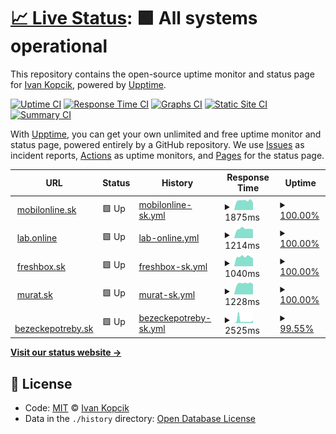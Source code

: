 # [📈 Live Status](https://ivankopcik.github.io/upptime): <!--live status--> **🟩 All systems operational**

This repository contains the open-source uptime monitor and status page for [Ivan Kopcik](http://www.twitter.com/ivankopcik), powered by [Upptime](https://github.com/upptime/upptime).

[![Uptime CI](https://github.com/koj-co/upptime/workflows/Uptime%20CI/badge.svg)](https://github.com/koj-co/upptime/actions?query=workflow%3A%22Uptime+CI%22)
[![Response Time CI](https://github.com/koj-co/upptime/workflows/Response%20Time%20CI/badge.svg)](https://github.com/koj-co/upptime/actions?query=workflow%3A%22Response+Time+CI%22)
[![Graphs CI](https://github.com/koj-co/upptime/workflows/Graphs%20CI/badge.svg)](https://github.com/koj-co/upptime/actions?query=workflow%3A%22Graphs+CI%22)
[![Static Site CI](https://github.com/koj-co/upptime/workflows/Static%20Site%20CI/badge.svg)](https://github.com/koj-co/upptime/actions?query=workflow%3A%22Static+Site+CI%22)
[![Summary CI](https://github.com/koj-co/upptime/workflows/Summary%20CI/badge.svg)](https://github.com/koj-co/upptime/actions?query=workflow%3A%22Summary+CI%22)

With [Upptime](https://upptime.js.org), you can get your own unlimited and free uptime monitor and status page, powered entirely by a GitHub repository. We use [Issues](https://github.com/ivankopcik/upptime/issues) as incident reports, [Actions](https://github.com/ivankopcik/upptime/actions) as uptime monitors, and [Pages](https://ivankopcik.github.io/upptime) for the status page.

<!--start: status pages-->
<!-- This summary is generated by Upptime (https://github.com/upptime/upptime) -->
<!-- Do not edit this manually, your changes will be overwritten -->
<!-- prettier-ignore -->
| URL | Status | History | Response Time | Uptime |
| --- | ------ | ------- | ------------- | ------ |
| <img alt="" src="https://favicons.githubusercontent.com/www.mobilonline.sk" height="13"> [mobilonline.sk](https://www.mobilonline.sk) | 🟩 Up | [mobilonline-sk.yml](https://github.com/ForBestClients/upptime/commits/HEAD/history/mobilonline-sk.yml) | <details><summary><img alt="Response time graph" src="./graphs/mobilonline-sk/response-time-week.png" height="20"> 1875ms</summary><br><a href="https://ForBestClients.github.io/upptime/history/mobilonline-sk"><img alt="Response time 1560" src="https://img.shields.io/endpoint?url=https%3A%2F%2Fraw.githubusercontent.com%2FForBestClients%2Fupptime%2FHEAD%2Fapi%2Fmobilonline-sk%2Fresponse-time.json"></a><br><a href="https://ForBestClients.github.io/upptime/history/mobilonline-sk"><img alt="24-hour response time 2058" src="https://img.shields.io/endpoint?url=https%3A%2F%2Fraw.githubusercontent.com%2FForBestClients%2Fupptime%2FHEAD%2Fapi%2Fmobilonline-sk%2Fresponse-time-day.json"></a><br><a href="https://ForBestClients.github.io/upptime/history/mobilonline-sk"><img alt="7-day response time 1875" src="https://img.shields.io/endpoint?url=https%3A%2F%2Fraw.githubusercontent.com%2FForBestClients%2Fupptime%2FHEAD%2Fapi%2Fmobilonline-sk%2Fresponse-time-week.json"></a><br><a href="https://ForBestClients.github.io/upptime/history/mobilonline-sk"><img alt="30-day response time 1691" src="https://img.shields.io/endpoint?url=https%3A%2F%2Fraw.githubusercontent.com%2FForBestClients%2Fupptime%2FHEAD%2Fapi%2Fmobilonline-sk%2Fresponse-time-month.json"></a><br><a href="https://ForBestClients.github.io/upptime/history/mobilonline-sk"><img alt="1-year response time 1560" src="https://img.shields.io/endpoint?url=https%3A%2F%2Fraw.githubusercontent.com%2FForBestClients%2Fupptime%2FHEAD%2Fapi%2Fmobilonline-sk%2Fresponse-time-year.json"></a></details> | <details><summary><a href="https://ForBestClients.github.io/upptime/history/mobilonline-sk">100.00%</a></summary><a href="https://ForBestClients.github.io/upptime/history/mobilonline-sk"><img alt="All-time uptime 99.97%" src="https://img.shields.io/endpoint?url=https%3A%2F%2Fraw.githubusercontent.com%2FForBestClients%2Fupptime%2FHEAD%2Fapi%2Fmobilonline-sk%2Fuptime.json"></a><br><a href="https://ForBestClients.github.io/upptime/history/mobilonline-sk"><img alt="24-hour uptime 100.00%" src="https://img.shields.io/endpoint?url=https%3A%2F%2Fraw.githubusercontent.com%2FForBestClients%2Fupptime%2FHEAD%2Fapi%2Fmobilonline-sk%2Fuptime-day.json"></a><br><a href="https://ForBestClients.github.io/upptime/history/mobilonline-sk"><img alt="7-day uptime 100.00%" src="https://img.shields.io/endpoint?url=https%3A%2F%2Fraw.githubusercontent.com%2FForBestClients%2Fupptime%2FHEAD%2Fapi%2Fmobilonline-sk%2Fuptime-week.json"></a><br><a href="https://ForBestClients.github.io/upptime/history/mobilonline-sk"><img alt="30-day uptime 100.00%" src="https://img.shields.io/endpoint?url=https%3A%2F%2Fraw.githubusercontent.com%2FForBestClients%2Fupptime%2FHEAD%2Fapi%2Fmobilonline-sk%2Fuptime-month.json"></a><br><a href="https://ForBestClients.github.io/upptime/history/mobilonline-sk"><img alt="1-year uptime 99.97%" src="https://img.shields.io/endpoint?url=https%3A%2F%2Fraw.githubusercontent.com%2FForBestClients%2Fupptime%2FHEAD%2Fapi%2Fmobilonline-sk%2Fuptime-year.json"></a></details>
| <img alt="" src="https://favicons.githubusercontent.com/lab.online" height="13"> [lab.online](https://lab.online) | 🟩 Up | [lab-online.yml](https://github.com/ForBestClients/upptime/commits/HEAD/history/lab-online.yml) | <details><summary><img alt="Response time graph" src="./graphs/lab-online/response-time-week.png" height="20"> 1214ms</summary><br><a href="https://ForBestClients.github.io/upptime/history/lab-online"><img alt="Response time 1279" src="https://img.shields.io/endpoint?url=https%3A%2F%2Fraw.githubusercontent.com%2FForBestClients%2Fupptime%2FHEAD%2Fapi%2Flab-online%2Fresponse-time.json"></a><br><a href="https://ForBestClients.github.io/upptime/history/lab-online"><img alt="24-hour response time 1284" src="https://img.shields.io/endpoint?url=https%3A%2F%2Fraw.githubusercontent.com%2FForBestClients%2Fupptime%2FHEAD%2Fapi%2Flab-online%2Fresponse-time-day.json"></a><br><a href="https://ForBestClients.github.io/upptime/history/lab-online"><img alt="7-day response time 1214" src="https://img.shields.io/endpoint?url=https%3A%2F%2Fraw.githubusercontent.com%2FForBestClients%2Fupptime%2FHEAD%2Fapi%2Flab-online%2Fresponse-time-week.json"></a><br><a href="https://ForBestClients.github.io/upptime/history/lab-online"><img alt="30-day response time 1147" src="https://img.shields.io/endpoint?url=https%3A%2F%2Fraw.githubusercontent.com%2FForBestClients%2Fupptime%2FHEAD%2Fapi%2Flab-online%2Fresponse-time-month.json"></a><br><a href="https://ForBestClients.github.io/upptime/history/lab-online"><img alt="1-year response time 1279" src="https://img.shields.io/endpoint?url=https%3A%2F%2Fraw.githubusercontent.com%2FForBestClients%2Fupptime%2FHEAD%2Fapi%2Flab-online%2Fresponse-time-year.json"></a></details> | <details><summary><a href="https://ForBestClients.github.io/upptime/history/lab-online">100.00%</a></summary><a href="https://ForBestClients.github.io/upptime/history/lab-online"><img alt="All-time uptime 99.89%" src="https://img.shields.io/endpoint?url=https%3A%2F%2Fraw.githubusercontent.com%2FForBestClients%2Fupptime%2FHEAD%2Fapi%2Flab-online%2Fuptime.json"></a><br><a href="https://ForBestClients.github.io/upptime/history/lab-online"><img alt="24-hour uptime 100.00%" src="https://img.shields.io/endpoint?url=https%3A%2F%2Fraw.githubusercontent.com%2FForBestClients%2Fupptime%2FHEAD%2Fapi%2Flab-online%2Fuptime-day.json"></a><br><a href="https://ForBestClients.github.io/upptime/history/lab-online"><img alt="7-day uptime 100.00%" src="https://img.shields.io/endpoint?url=https%3A%2F%2Fraw.githubusercontent.com%2FForBestClients%2Fupptime%2FHEAD%2Fapi%2Flab-online%2Fuptime-week.json"></a><br><a href="https://ForBestClients.github.io/upptime/history/lab-online"><img alt="30-day uptime 100.00%" src="https://img.shields.io/endpoint?url=https%3A%2F%2Fraw.githubusercontent.com%2FForBestClients%2Fupptime%2FHEAD%2Fapi%2Flab-online%2Fuptime-month.json"></a><br><a href="https://ForBestClients.github.io/upptime/history/lab-online"><img alt="1-year uptime 99.89%" src="https://img.shields.io/endpoint?url=https%3A%2F%2Fraw.githubusercontent.com%2FForBestClients%2Fupptime%2FHEAD%2Fapi%2Flab-online%2Fuptime-year.json"></a></details>
| <img alt="" src="https://favicons.githubusercontent.com/www.freshbox.sk" height="13"> [freshbox.sk](https://www.freshbox.sk) | 🟩 Up | [freshbox-sk.yml](https://github.com/ForBestClients/upptime/commits/HEAD/history/freshbox-sk.yml) | <details><summary><img alt="Response time graph" src="./graphs/freshbox-sk/response-time-week.png" height="20"> 1040ms</summary><br><a href="https://ForBestClients.github.io/upptime/history/freshbox-sk"><img alt="Response time 1043" src="https://img.shields.io/endpoint?url=https%3A%2F%2Fraw.githubusercontent.com%2FForBestClients%2Fupptime%2FHEAD%2Fapi%2Ffreshbox-sk%2Fresponse-time.json"></a><br><a href="https://ForBestClients.github.io/upptime/history/freshbox-sk"><img alt="24-hour response time 962" src="https://img.shields.io/endpoint?url=https%3A%2F%2Fraw.githubusercontent.com%2FForBestClients%2Fupptime%2FHEAD%2Fapi%2Ffreshbox-sk%2Fresponse-time-day.json"></a><br><a href="https://ForBestClients.github.io/upptime/history/freshbox-sk"><img alt="7-day response time 1040" src="https://img.shields.io/endpoint?url=https%3A%2F%2Fraw.githubusercontent.com%2FForBestClients%2Fupptime%2FHEAD%2Fapi%2Ffreshbox-sk%2Fresponse-time-week.json"></a><br><a href="https://ForBestClients.github.io/upptime/history/freshbox-sk"><img alt="30-day response time 1013" src="https://img.shields.io/endpoint?url=https%3A%2F%2Fraw.githubusercontent.com%2FForBestClients%2Fupptime%2FHEAD%2Fapi%2Ffreshbox-sk%2Fresponse-time-month.json"></a><br><a href="https://ForBestClients.github.io/upptime/history/freshbox-sk"><img alt="1-year response time 1043" src="https://img.shields.io/endpoint?url=https%3A%2F%2Fraw.githubusercontent.com%2FForBestClients%2Fupptime%2FHEAD%2Fapi%2Ffreshbox-sk%2Fresponse-time-year.json"></a></details> | <details><summary><a href="https://ForBestClients.github.io/upptime/history/freshbox-sk">100.00%</a></summary><a href="https://ForBestClients.github.io/upptime/history/freshbox-sk"><img alt="All-time uptime 99.88%" src="https://img.shields.io/endpoint?url=https%3A%2F%2Fraw.githubusercontent.com%2FForBestClients%2Fupptime%2FHEAD%2Fapi%2Ffreshbox-sk%2Fuptime.json"></a><br><a href="https://ForBestClients.github.io/upptime/history/freshbox-sk"><img alt="24-hour uptime 100.00%" src="https://img.shields.io/endpoint?url=https%3A%2F%2Fraw.githubusercontent.com%2FForBestClients%2Fupptime%2FHEAD%2Fapi%2Ffreshbox-sk%2Fuptime-day.json"></a><br><a href="https://ForBestClients.github.io/upptime/history/freshbox-sk"><img alt="7-day uptime 100.00%" src="https://img.shields.io/endpoint?url=https%3A%2F%2Fraw.githubusercontent.com%2FForBestClients%2Fupptime%2FHEAD%2Fapi%2Ffreshbox-sk%2Fuptime-week.json"></a><br><a href="https://ForBestClients.github.io/upptime/history/freshbox-sk"><img alt="30-day uptime 100.00%" src="https://img.shields.io/endpoint?url=https%3A%2F%2Fraw.githubusercontent.com%2FForBestClients%2Fupptime%2FHEAD%2Fapi%2Ffreshbox-sk%2Fuptime-month.json"></a><br><a href="https://ForBestClients.github.io/upptime/history/freshbox-sk"><img alt="1-year uptime 99.88%" src="https://img.shields.io/endpoint?url=https%3A%2F%2Fraw.githubusercontent.com%2FForBestClients%2Fupptime%2FHEAD%2Fapi%2Ffreshbox-sk%2Fuptime-year.json"></a></details>
| <img alt="" src="https://favicons.githubusercontent.com/www.murat.sk" height="13"> [murat.sk](https://www.murat.sk) | 🟩 Up | [murat-sk.yml](https://github.com/ForBestClients/upptime/commits/HEAD/history/murat-sk.yml) | <details><summary><img alt="Response time graph" src="./graphs/murat-sk/response-time-week.png" height="20"> 1228ms</summary><br><a href="https://ForBestClients.github.io/upptime/history/murat-sk"><img alt="Response time 1619" src="https://img.shields.io/endpoint?url=https%3A%2F%2Fraw.githubusercontent.com%2FForBestClients%2Fupptime%2FHEAD%2Fapi%2Fmurat-sk%2Fresponse-time.json"></a><br><a href="https://ForBestClients.github.io/upptime/history/murat-sk"><img alt="24-hour response time 1184" src="https://img.shields.io/endpoint?url=https%3A%2F%2Fraw.githubusercontent.com%2FForBestClients%2Fupptime%2FHEAD%2Fapi%2Fmurat-sk%2Fresponse-time-day.json"></a><br><a href="https://ForBestClients.github.io/upptime/history/murat-sk"><img alt="7-day response time 1228" src="https://img.shields.io/endpoint?url=https%3A%2F%2Fraw.githubusercontent.com%2FForBestClients%2Fupptime%2FHEAD%2Fapi%2Fmurat-sk%2Fresponse-time-week.json"></a><br><a href="https://ForBestClients.github.io/upptime/history/murat-sk"><img alt="30-day response time 1186" src="https://img.shields.io/endpoint?url=https%3A%2F%2Fraw.githubusercontent.com%2FForBestClients%2Fupptime%2FHEAD%2Fapi%2Fmurat-sk%2Fresponse-time-month.json"></a><br><a href="https://ForBestClients.github.io/upptime/history/murat-sk"><img alt="1-year response time 1619" src="https://img.shields.io/endpoint?url=https%3A%2F%2Fraw.githubusercontent.com%2FForBestClients%2Fupptime%2FHEAD%2Fapi%2Fmurat-sk%2Fresponse-time-year.json"></a></details> | <details><summary><a href="https://ForBestClients.github.io/upptime/history/murat-sk">100.00%</a></summary><a href="https://ForBestClients.github.io/upptime/history/murat-sk"><img alt="All-time uptime 99.84%" src="https://img.shields.io/endpoint?url=https%3A%2F%2Fraw.githubusercontent.com%2FForBestClients%2Fupptime%2FHEAD%2Fapi%2Fmurat-sk%2Fuptime.json"></a><br><a href="https://ForBestClients.github.io/upptime/history/murat-sk"><img alt="24-hour uptime 100.00%" src="https://img.shields.io/endpoint?url=https%3A%2F%2Fraw.githubusercontent.com%2FForBestClients%2Fupptime%2FHEAD%2Fapi%2Fmurat-sk%2Fuptime-day.json"></a><br><a href="https://ForBestClients.github.io/upptime/history/murat-sk"><img alt="7-day uptime 100.00%" src="https://img.shields.io/endpoint?url=https%3A%2F%2Fraw.githubusercontent.com%2FForBestClients%2Fupptime%2FHEAD%2Fapi%2Fmurat-sk%2Fuptime-week.json"></a><br><a href="https://ForBestClients.github.io/upptime/history/murat-sk"><img alt="30-day uptime 100.00%" src="https://img.shields.io/endpoint?url=https%3A%2F%2Fraw.githubusercontent.com%2FForBestClients%2Fupptime%2FHEAD%2Fapi%2Fmurat-sk%2Fuptime-month.json"></a><br><a href="https://ForBestClients.github.io/upptime/history/murat-sk"><img alt="1-year uptime 99.84%" src="https://img.shields.io/endpoint?url=https%3A%2F%2Fraw.githubusercontent.com%2FForBestClients%2Fupptime%2FHEAD%2Fapi%2Fmurat-sk%2Fuptime-year.json"></a></details>
| <img alt="" src="https://favicons.githubusercontent.com/www.bezeckepotreby.sk" height="13"> [bezeckepotreby.sk](https://www.bezeckepotreby.sk) | 🟩 Up | [bezeckepotreby-sk.yml](https://github.com/ForBestClients/upptime/commits/HEAD/history/bezeckepotreby-sk.yml) | <details><summary><img alt="Response time graph" src="./graphs/bezeckepotreby-sk/response-time-week.png" height="20"> 2525ms</summary><br><a href="https://ForBestClients.github.io/upptime/history/bezeckepotreby-sk"><img alt="Response time 1345" src="https://img.shields.io/endpoint?url=https%3A%2F%2Fraw.githubusercontent.com%2FForBestClients%2Fupptime%2FHEAD%2Fapi%2Fbezeckepotreby-sk%2Fresponse-time.json"></a><br><a href="https://ForBestClients.github.io/upptime/history/bezeckepotreby-sk"><img alt="24-hour response time 3634" src="https://img.shields.io/endpoint?url=https%3A%2F%2Fraw.githubusercontent.com%2FForBestClients%2Fupptime%2FHEAD%2Fapi%2Fbezeckepotreby-sk%2Fresponse-time-day.json"></a><br><a href="https://ForBestClients.github.io/upptime/history/bezeckepotreby-sk"><img alt="7-day response time 2525" src="https://img.shields.io/endpoint?url=https%3A%2F%2Fraw.githubusercontent.com%2FForBestClients%2Fupptime%2FHEAD%2Fapi%2Fbezeckepotreby-sk%2Fresponse-time-week.json"></a><br><a href="https://ForBestClients.github.io/upptime/history/bezeckepotreby-sk"><img alt="30-day response time 1651" src="https://img.shields.io/endpoint?url=https%3A%2F%2Fraw.githubusercontent.com%2FForBestClients%2Fupptime%2FHEAD%2Fapi%2Fbezeckepotreby-sk%2Fresponse-time-month.json"></a><br><a href="https://ForBestClients.github.io/upptime/history/bezeckepotreby-sk"><img alt="1-year response time 1345" src="https://img.shields.io/endpoint?url=https%3A%2F%2Fraw.githubusercontent.com%2FForBestClients%2Fupptime%2FHEAD%2Fapi%2Fbezeckepotreby-sk%2Fresponse-time-year.json"></a></details> | <details><summary><a href="https://ForBestClients.github.io/upptime/history/bezeckepotreby-sk">99.55%</a></summary><a href="https://ForBestClients.github.io/upptime/history/bezeckepotreby-sk"><img alt="All-time uptime 99.89%" src="https://img.shields.io/endpoint?url=https%3A%2F%2Fraw.githubusercontent.com%2FForBestClients%2Fupptime%2FHEAD%2Fapi%2Fbezeckepotreby-sk%2Fuptime.json"></a><br><a href="https://ForBestClients.github.io/upptime/history/bezeckepotreby-sk"><img alt="24-hour uptime 100.00%" src="https://img.shields.io/endpoint?url=https%3A%2F%2Fraw.githubusercontent.com%2FForBestClients%2Fupptime%2FHEAD%2Fapi%2Fbezeckepotreby-sk%2Fuptime-day.json"></a><br><a href="https://ForBestClients.github.io/upptime/history/bezeckepotreby-sk"><img alt="7-day uptime 99.55%" src="https://img.shields.io/endpoint?url=https%3A%2F%2Fraw.githubusercontent.com%2FForBestClients%2Fupptime%2FHEAD%2Fapi%2Fbezeckepotreby-sk%2Fuptime-week.json"></a><br><a href="https://ForBestClients.github.io/upptime/history/bezeckepotreby-sk"><img alt="30-day uptime 99.82%" src="https://img.shields.io/endpoint?url=https%3A%2F%2Fraw.githubusercontent.com%2FForBestClients%2Fupptime%2FHEAD%2Fapi%2Fbezeckepotreby-sk%2Fuptime-month.json"></a><br><a href="https://ForBestClients.github.io/upptime/history/bezeckepotreby-sk"><img alt="1-year uptime 99.89%" src="https://img.shields.io/endpoint?url=https%3A%2F%2Fraw.githubusercontent.com%2FForBestClients%2Fupptime%2FHEAD%2Fapi%2Fbezeckepotreby-sk%2Fuptime-year.json"></a></details>

<!--end: status pages-->

[**Visit our status website →**](https://ivankopcik.github.io/upptime)

## 📄 License

- Code: [MIT](./LICENSE) © [Ivan Kopcik](http://www.twitter.com/ivankopcik)
- Data in the `./history` directory: [Open Database License](https://opendatacommons.org/licenses/odbl/1-0/)
